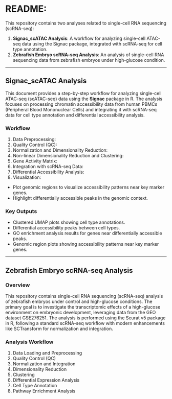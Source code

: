 # README: 

This repository contains two analyses related to single-cell RNA sequencing (scRNA-seq):

1. **Signac_scATAC Analysis**: A workflow for analyzing single-cell ATAC-seq data using the Signac package, integrated with scRNA-seq for cell type annotation.
2. **Zebrafish Embryo scRNA-seq Analysis**: An analysis of single-cell RNA sequencing data from zebrafish embryos under high-glucose condition.

----------------------------------
## Signac_scATAC Analysis
This document provides a step-by-step workflow for analyzing single-cell ATAC-seq (scATAC-seq) data using the **Signac** package in R. The analysis focuses on processing chromatin accessibility data from human PBMCs (Peripheral Blood Mononuclear Cells) and integrating it with scRNA-seq data for cell type annotation and differential accessibility analysis.

### Workflow
1. Data Preprocessing:
2. Quality Control (QC):
3. Normalization and Dimensionality Reduction:
4. Non-linear Dimensionality Reduction and Clustering:
5. Gene Activity Matrix:
6. Integration with scRNA-seq Data:
7. Differential Accessibility Analysis:
8. Visualization:
  - Plot genomic regions to visualize accessibility patterns near key marker genes.
  - Highlight differentially accessible peaks in the genomic context.

### Key Outputs
- Clustered UMAP plots showing cell type annotations.
- Differential accessibility peaks between cell types.
- GO enrichment analysis results for genes near differentially accessible peaks.
- Genomic region plots showing accessibility patterns near key marker genes.
------------------------------------------
## Zebrafish Embryo scRNA-seq Analysis

### Overview
This repository contains single-cell RNA sequencing (scRNA-seq) analysis of zebrafish embryos under control and high-glucose conditions. The primary goal is to investigate the transcriptomic effects of a high-glucose environment on embryonic development, leveraging data from the GEO dataset GSE276251. The analysis is performed using the Seurat v5 package in R, following a standard scRNA-seq workflow with modern enhancements like SCTransform for normalization and integration.

### Analysis Workflow
1. Data Loading and Preprocessing
2. Quality Control (QC)
3. Normalization and Integration
4. Dimensionality Reduction
5. Clustering
6. Differential Expression Analysis
7. Cell Type Annotation 
8. Pathway Enrichment Analysis


